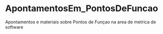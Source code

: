 # ApontamentosEm_PontosDeFuncao
Apontamentos e materiais sobre Pontos de Funçao na area de metrica de software
